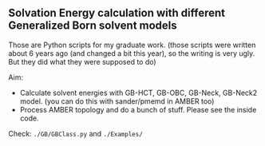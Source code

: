 Solvation Energy calculation with different Generalized Born solvent models
--------------------------------------------------------------------------

Those are Python scripts for my graduate work. (those scripts were written about 6 years ago (and changed a bit this year), so the writing is very ugly. But they did what they were supposed to do)

Aim:
* Calculate solvent energies with GB-HCT, GB-OBC, GB-Neck, GB-Neck2 model. (you can do this with sander/pmemd in AMBER too)
* Process AMBER topology and do a bunch of stuff. Please see the inside code.

Check: `./GB/GBClass.py`
and    `./Examples/`
